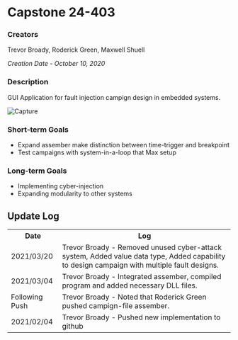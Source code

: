 
<h1>Capstone 24-403</h1>
<h3>Creators</h3>
Trevor Broady, Roderick Green, Maxwell Shuell

<i>Creation Date - October 10, 2020</i>

<h3>Description</h3>
<p>
GUI Application for fault injection campign design in embedded systems.
</p>

 ![Capture](https://user-images.githubusercontent.com/64280590/111883422-90f26500-8991-11eb-8587-451ddab694ba.PNG)
 
<h3>Short-term Goals</h3>
<ul>
<li>Expand assember make distinction between time-trigger and breakpoint</li>
<li>Test campaigns with system-in-a-loop that Max setup</li>
</ul>

<h3>Long-term Goals</h3>
<ul>
<li>Implementing cyber-injection</li>
<li>Expanding modularity to other systems</li>
</ul>

<h2>Update Log</h2>
<table>
<tr><th>Date</th><th>Log</th></tr>
<tr><td>2021/03/20</td><td>Trevor Broady - Removed unused cyber-attack system, Added value data type, Added capability to design campaign with multiple fault designs.</td></tr>
<tr><td>2021/03/04</td><td>Trevor Broady - Integrated assember, compiled program and added necessary DLL files. </td></tr>
<tr><td>Following Push</td><td>Trevor Broady - Noted that Roderick Green pushed campign-file assember.</td></tr>
<tr><td>2021/02/04</td><td>Trevor Broady - Pushed new implementation to github</td></tr>
</table>
